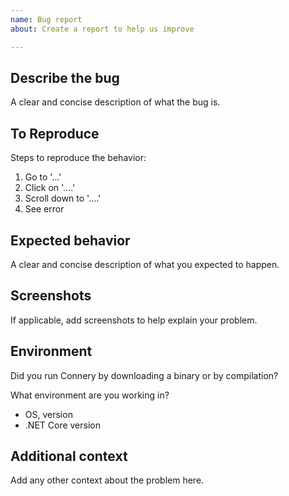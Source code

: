 ```yaml
---
name: Bug report
about: Create a report to help us improve

---
```


## Describe the bug

A clear and concise description of what the bug is.

## To Reproduce

Steps to reproduce the behavior:

1. Go to '...'
2. Click on '....'
3. Scroll down to '....'
4. See error

## Expected behavior

A clear and concise description of what you expected to happen.

## Screenshots

If applicable, add screenshots to help explain your problem.

## Environment

Did you run Connery by downloading a binary or by compilation?

What environment are you working in?

- OS, version
- .NET Core version

## Additional context

Add any other context about the problem here.
